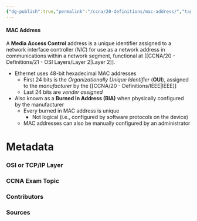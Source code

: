 ```yaml
---
{"dg-publish":true,"permalink":"/ccna/20-definitions/mac-address/","tags":["defs_ccna"]}
---
```


#### MAC Address
A **Media Access Control** address is a unique identifier assigned to a network interface controller (*NIC*) for use as a network address in communications within a network segment, functional at [[CCNA/20 - Definitions/21 - OSI Layers/Layer 2\|Layer 2]].
- Ethernet uses 48-bit hexadecimal MAC addresses
	- First 24 bits is the *Organizationally Unique Identifier* (**OUI**), assigned to the *manufacturer* by the [[CCNA/20 - Definitions/IEEE\|IEEE]]
	- Last 24 bits are *vender assigned*
- Also known as a **Burned In Address (BIA)** when physically configured by the manufacturer
	- Every burned in MAC address is unique
		- Not logical (i.e., configured by software protocols on the device)
	- MAC addresses can also be manually configured by an administrator


# Metadata
### OSI or TCP/IP Layer

### CCNA Exam Topic

### Contributors

### Sources
